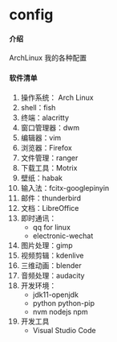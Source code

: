 # config

#### 介绍
ArchLinux 我的各种配置

#### 软件清单

1. 操作系统： Arch Linux
2. shell：fish
3. 终端：alacritty
4. 窗口管理器：dwm
5. 编辑器：vim
6. 浏览器：Firefox
7. 文件管理：ranger
8. 下载工具：Motrix
9. 壁纸：habak
10. 输入法：fcitx-googlepinyin
11. 邮件：thunderbird
12. 文档：LibreOffice
13. 即时通讯：
    - qq for linux
    - electronic-wechat
14. 图片处理：gimp
15. 视频剪辑：kdenlive
16. 三维动画：blender
17. 音频处理：audacity
19. 开发环境：
    - jdk11-openjdk
    - python python-pip
    - nvm nodejs npm
20. 开发工具
    - Visual Studio Code